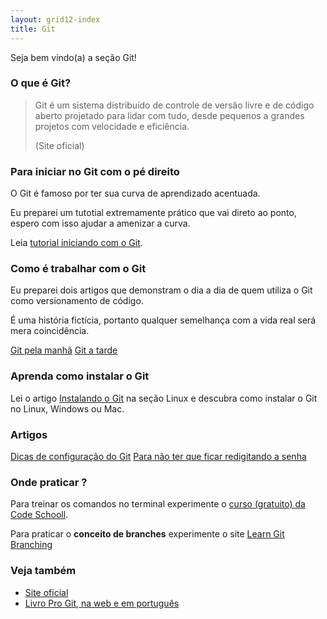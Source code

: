 ```yaml
---
layout: grid12-index
title: Git
---
```


Seja bem vindo(a) a seção Git!
   

### O que é Git?

> Git é um sistema distribuído de controle de versão livre e de código aberto projetado para lidar com tudo, desde 
> pequenos a grandes projetos com velocidade e eficiência.
>
> (Site oficial)


### Para iniciar no Git com o pé direito

O Git é famoso por ter sua curva de aprendizado acentuada.

Eu preparei um tutotial extremamente prático que vai direto ao ponto, espero com isso ajudar a amenizar a curva.

Leia [tutorial iniciando com o Git](/git/tutorial-iniciando-git/).


### Como é trabalhar com o Git

Eu preparei dois artigos que demonstram o dia a dia de quem utiliza o Git como versionamento de código.

É uma história fictícia, portanto qualquer semelhança com a vida real será mera coincidência.

<div class="list-group">
    <a href="/git/git-de-manha/" class="list-group-item">Git pela manhã</a>
    <a href="/git/git-de-tarde/" class="list-group-item">Git a tarde</a>
</div>


### Aprenda como instalar o Git

Lei o artigo [Instalando o Git](/linux/cookbook/git/) na seção Linux e descubra como instalar o Git no Linux, Windows ou Mac.


### Artigos

<div class="list-group">
    <a href="/git/dicas-configuracao/" class="list-group-item">Dicas de configuração do Git</a>
    <a href="/git/netrc-nao-pedir-senha/" class="list-group-item">Para não ter que ficar redigitando a senha</a>
</div> 



### Onde praticar ?

Para treinar os comandos no terminal experimente o [curso (gratuito) da Code Schooll](https://try.github.io/levels/1/challenges/1 "link-externo").

Para praticar o __conceito de branches__ experimente o site [Learn Git Branching](http://pcottle.github.io/learnGitBranching/ "link-externo")



### Veja também

- [Site oficial](http://git-scm.com/ "link-externo")
- [Livro Pro Git, na web e em português](http://git-scm.com/book/pt-br/ "link-externo")
